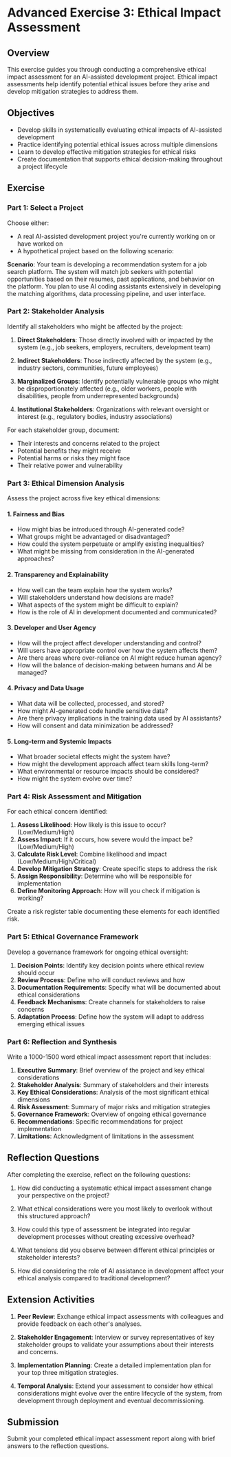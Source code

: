 # Advanced Exercise 3: Ethical Impact Assessment

## Overview

This exercise guides you through conducting a comprehensive ethical impact assessment for an AI-assisted development project. Ethical impact assessments help identify potential ethical issues before they arise and develop mitigation strategies to address them.

## Objectives

- Develop skills in systematically evaluating ethical impacts of AI-assisted development
- Practice identifying potential ethical issues across multiple dimensions
- Learn to develop effective mitigation strategies for ethical risks
- Create documentation that supports ethical decision-making throughout a project lifecycle

## Exercise

### Part 1: Select a Project

Choose either:
- A real AI-assisted development project you're currently working on or have worked on
- A hypothetical project based on the following scenario:

**Scenario**: Your team is developing a recommendation system for a job search platform. The system will match job seekers with potential opportunities based on their resumes, past applications, and behavior on the platform. You plan to use AI coding assistants extensively in developing the matching algorithms, data processing pipeline, and user interface.

### Part 2: Stakeholder Analysis

Identify all stakeholders who might be affected by the project:

1. **Direct Stakeholders**: Those directly involved with or impacted by the system (e.g., job seekers, employers, recruiters, development team)

2. **Indirect Stakeholders**: Those indirectly affected by the system (e.g., industry sectors, communities, future employees)

3. **Marginalized Groups**: Identify potentially vulnerable groups who might be disproportionately affected (e.g., older workers, people with disabilities, people from underrepresented backgrounds)

4. **Institutional Stakeholders**: Organizations with relevant oversight or interest (e.g., regulatory bodies, industry associations)

For each stakeholder group, document:
- Their interests and concerns related to the project
- Potential benefits they might receive
- Potential harms or risks they might face
- Their relative power and vulnerability

### Part 3: Ethical Dimension Analysis

Assess the project across five key ethical dimensions:

#### 1. Fairness and Bias

- How might bias be introduced through AI-generated code?
- What groups might be advantaged or disadvantaged?
- How could the system perpetuate or amplify existing inequalities?
- What might be missing from consideration in the AI-generated approaches?

#### 2. Transparency and Explainability

- How well can the team explain how the system works?
- Will stakeholders understand how decisions are made?
- What aspects of the system might be difficult to explain?
- How is the role of AI in development documented and communicated?

#### 3. Developer and User Agency

- How will the project affect developer understanding and control?
- Will users have appropriate control over how the system affects them?
- Are there areas where over-reliance on AI might reduce human agency?
- How will the balance of decision-making between humans and AI be managed?

#### 4. Privacy and Data Usage

- What data will be collected, processed, and stored?
- How might AI-generated code handle sensitive data?
- Are there privacy implications in the training data used by AI assistants?
- How will consent and data minimization be addressed?

#### 5. Long-term and Systemic Impacts

- What broader societal effects might the system have?
- How might the development approach affect team skills long-term?
- What environmental or resource impacts should be considered?
- How might the system evolve over time?

### Part 4: Risk Assessment and Mitigation

For each ethical concern identified:

1. **Assess Likelihood**: How likely is this issue to occur? (Low/Medium/High)
2. **Assess Impact**: If it occurs, how severe would the impact be? (Low/Medium/High)
3. **Calculate Risk Level**: Combine likelihood and impact (Low/Medium/High/Critical)
4. **Develop Mitigation Strategy**: Create specific steps to address the risk
5. **Assign Responsibility**: Determine who will be responsible for implementation
6. **Define Monitoring Approach**: How will you check if mitigation is working?

Create a risk register table documenting these elements for each identified risk.

### Part 5: Ethical Governance Framework

Develop a governance framework for ongoing ethical oversight:

1. **Decision Points**: Identify key decision points where ethical review should occur
2. **Review Process**: Define who will conduct reviews and how
3. **Documentation Requirements**: Specify what will be documented about ethical considerations
4. **Feedback Mechanisms**: Create channels for stakeholders to raise concerns
5. **Adaptation Process**: Define how the system will adapt to address emerging ethical issues

### Part 6: Reflection and Synthesis

Write a 1000-1500 word ethical impact assessment report that includes:

1. **Executive Summary**: Brief overview of the project and key ethical considerations
2. **Stakeholder Analysis**: Summary of stakeholders and their interests
3. **Key Ethical Considerations**: Analysis of the most significant ethical dimensions
4. **Risk Assessment**: Summary of major risks and mitigation strategies
5. **Governance Framework**: Overview of ongoing ethical governance
6. **Recommendations**: Specific recommendations for project implementation
7. **Limitations**: Acknowledgment of limitations in the assessment

## Reflection Questions

After completing the exercise, reflect on the following questions:

1. How did conducting a systematic ethical impact assessment change your perspective on the project?

2. What ethical considerations were you most likely to overlook without this structured approach?

3. How could this type of assessment be integrated into regular development processes without creating excessive overhead?

4. What tensions did you observe between different ethical principles or stakeholder interests?

5. How did considering the role of AI assistance in development affect your ethical analysis compared to traditional development?

## Extension Activities

1. **Peer Review**: Exchange ethical impact assessments with colleagues and provide feedback on each other's analyses.

2. **Stakeholder Engagement**: Interview or survey representatives of key stakeholder groups to validate your assumptions about their interests and concerns.

3. **Implementation Planning**: Create a detailed implementation plan for your top three mitigation strategies.

4. **Temporal Analysis**: Extend your assessment to consider how ethical considerations might evolve over the entire lifecycle of the system, from development through deployment and eventual decommissioning.

## Submission

Submit your completed ethical impact assessment report along with brief answers to the reflection questions.
